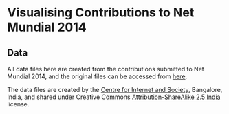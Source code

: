 Visualising Contributions to Net Mundial 2014
=============================================

Data
----

All data files here are created from the contributions submitted to Net Mundial 2014, and the original files can be accessed from [here](http://content.netmundial.br/docs/contribs).

The data files are created by the [Centre for Internet and Society](http://cis-india.org/), Bangalore, India, and shared under Creative Commons [Attribution-ShareAlike 2.5 India](http://creativecommons.org/licenses/by-sa/2.5/in/) license.
